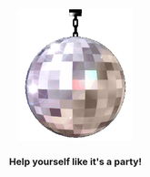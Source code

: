 <div align="center">
   <img src="./media/discoball.gif" width="40%" align="start" />
   <h3>Help yourself like it's a party!</h3>
</div>